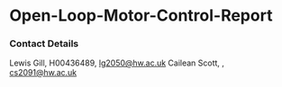 # Open-Loop-Motor-Control-Report
### Contact Details
Lewis Gill, H00436489, lg2050@hw.ac.uk
Cailean Scott, , cs2091@hw.ac.uk
